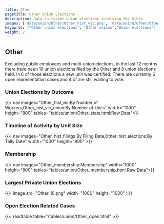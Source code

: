```yaml
---
title: Other
pagetitle: Other Union Elections
description: Data on recent union elections involving the Other.
images: ['data/union/Other/Other_hist_vic.png', 'data/union/Other/Other_hist_size.png', 'data/union/Other/Other_10.png']
keywords: ["Other union elections", "Other unions","Union elections"]
weight: 2
---
```

##  Other

Excluding public employees and multi-union elections, in the last 12 months there have been 10 union elections filed by the Other and 8 union elections held. In 6 of those elections a new unit was certified. There are currently 6 open representation cases and 4 of are still waiting to vote.

### Union Elections by Outcome
{{< nav images="Other_hist_vic:By Number of Workers,Other_hist_vic_union:By Number of Units" width="1000" height="800" tables="tables/union/Other_stats.html:Raw Data">}}

### Timeline of Activity by Unit Size
{{< nav images="Other_hist_filings:By Filing Date,Other_hist_elections:By Tally Date" width="1000" height="800" >}}

### Membership
{{< nav images="Other_membership:Membership" width="1000" height="800" tables="tables/union/Other_membership.html:Raw Data">}}

### Largest Private Union Elections
{{< image src="Other_10.png" width="1000" height="1000"  >}}

### Open Election Related Cases
{{< readtable table="/tables/union/Other_open.html" >}}

